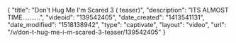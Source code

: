 {
    "title": "Don't Hug Me I'm Scared 3 ( teaser)",
    "description": "ITS ALMOST TIME..........",
    "videoid": "139542405",
    "date_created": "1413541131",
    "date_modified": "1518138942",
    "type": "captivate",
    "layout": "video",
    "url": "\/v\/don-t-hug-me-i-m-scared-3-teaser\/139542405"
}